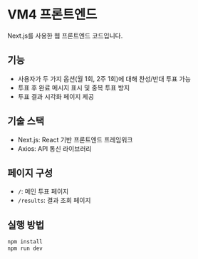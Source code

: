 # VM4 프론트엔드

Next.js를 사용한 웹 프론트엔드 코드입니다.

## 기능

- 사용자가 두 가지 옵션(월 1회, 2주 1회)에 대해 찬성/반대 투표 가능
- 투표 후 완료 메시지 표시 및 중복 투표 방지
- 투표 결과 시각화 페이지 제공

## 기술 스택

- Next.js: React 기반 프론트엔드 프레임워크
- Axios: API 통신 라이브러리

## 페이지 구성

- `/`: 메인 투표 페이지
- `/results`: 결과 조회 페이지

## 실행 방법

```bash
npm install
npm run dev
``` 